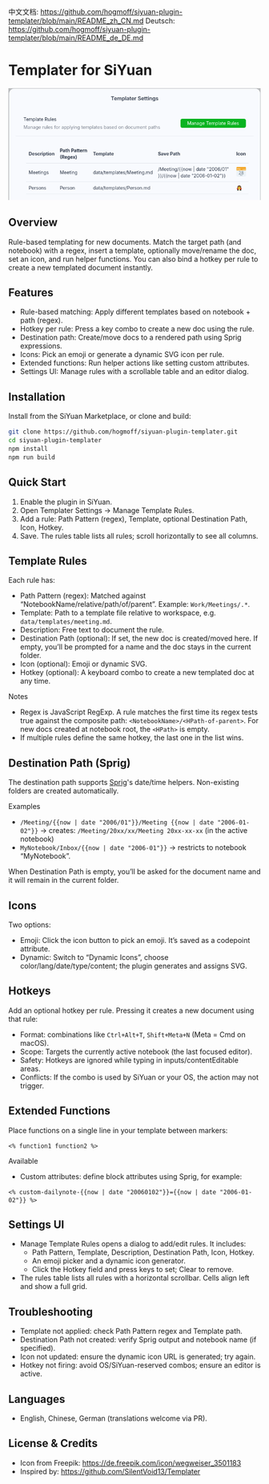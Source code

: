 中文文档: https://github.com/hogmoff/siyuan-plugin-templater/blob/main/README_zh_CN.md
Deutsch: https://github.com/hogmoff/siyuan-plugin-templater/blob/main/README_de_DE.md

# Templater for SiYuan

![Preview](preview.png)

## Overview
Rule-based templating for new documents. Match the target path (and notebook) with a regex, insert a template, optionally move/rename the doc, set an icon, and run helper functions. You can also bind a hotkey per rule to create a new templated document instantly.

## Features
- Rule-based matching: Apply different templates based on notebook + path (regex).
- Hotkey per rule: Press a key combo to create a new doc using the rule.
- Destination path: Create/move docs to a rendered path using Sprig expressions.
- Icons: Pick an emoji or generate a dynamic SVG icon per rule.
- Extended functions: Run helper actions like setting custom attributes.
- Settings UI: Manage rules with a scrollable table and an editor dialog.

## Installation
Install from the SiYuan Marketplace, or clone and build:

```bash
git clone https://github.com/hogmoff/siyuan-plugin-templater.git
cd siyuan-plugin-templater
npm install
npm run build
```

## Quick Start
1) Enable the plugin in SiYuan.
2) Open Templater Settings → Manage Template Rules.
3) Add a rule: Path Pattern (regex), Template, optional Destination Path, Icon, Hotkey.
4) Save. The rules table lists all rules; scroll horizontally to see all columns.

## Template Rules
Each rule has:
- Path Pattern (regex): Matched against “NotebookName/relative/path/of/parent”. Example: `Work/Meetings/.*`.
- Template: Path to a template file relative to workspace, e.g. `data/templates/meeting.md`.
- Description: Free text to document the rule.
- Destination Path (optional): If set, the new doc is created/moved here. If empty, you’ll be prompted for a name and the doc stays in the current folder.
- Icon (optional): Emoji or dynamic SVG.
- Hotkey (optional): A keyboard combo to create a new templated doc at any time.

Notes
- Regex is JavaScript RegExp. A rule matches the first time its regex tests true against the composite path: `<NotebookName>/<HPath-of-parent>`. For new docs created at notebook root, the `<HPath>` is empty.
- If multiple rules define the same hotkey, the last one in the list wins.

## Destination Path (Sprig)
The destination path supports [Sprig](https://masterminds.github.io/sprig/)'s date/time helpers. Non-existing folders are created automatically.

Examples
- `/Meeting/{{now | date "2006/01"}}/Meeting {{now | date "2006-01-02"}}`
  → creates: `/Meeting/20xx/xx/Meeting 20xx-xx-xx` (in the active notebook)
- `MyNotebook/Inbox/{{now | date "2006-01"}}` → restricts to notebook “MyNotebook”.

When Destination Path is empty, you’ll be asked for the document name and it will remain in the current folder.

## Icons
Two options:
- Emoji: Click the icon button to pick an emoji. It’s saved as a codepoint attribute.
- Dynamic: Switch to “Dynamic Icons”, choose color/lang/date/type/content; the plugin generates and assigns SVG.

## Hotkeys
Add an optional hotkey per rule. Pressing it creates a new document using that rule:
- Format: combinations like `Ctrl+Alt+T`, `Shift+Meta+N` (Meta = Cmd on macOS).
- Scope: Targets the currently active notebook (the last focused editor).
- Safety: Hotkeys are ignored while typing in inputs/contentEditable areas.
- Conflicts: If the combo is used by SiYuan or your OS, the action may not trigger.

## Extended Functions
Place functions on a single line in your template between markers:

```
<% function1 function2 %>
```

Available
- Custom attributes: define block attributes using Sprig, for example:
```
<% custom-dailynote-{{now | date "20060102"}}={{now | date "2006-01-02"}} %>
```

## Settings UI
- Manage Template Rules opens a dialog to add/edit rules. It includes:
  - Path Pattern, Template, Description, Destination Path, Icon, Hotkey.
  - An emoji picker and a dynamic icon generator.
  - Click the Hotkey field and press keys to set; Clear to remove.
- The rules table lists all rules with a horizontal scrollbar. Cells align left and show a full grid.

## Troubleshooting
- Template not applied: check Path Pattern regex and Template path.
- Destination Path not created: verify Sprig output and notebook name (if specified).
- Icon not updated: ensure the dynamic icon URL is generated; try again.
- Hotkey not firing: avoid OS/SiYuan-reserved combos; ensure an editor is active.

## Languages
- English, Chinese, German (translations welcome via PR).

## License & Credits
- Icon from Freepik: https://de.freepik.com/icon/wegweiser_3501183
- Inspired by: https://github.com/SilentVoid13/Templater
